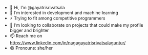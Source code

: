 - 👋 Hi, I’m @gayatrisrivatsala
- 👀 I’m interested in development and machine learning
- ⚡ Trying to fit among competitive programmers
- 💞️ I’m looking to collaborate on projects that could make my profile bigger and brighter
- 📫 Reach me on https://www.linkedin.com/in/nagagayatrisrivatsalaguntur/  
- 😄 Pronouns: she/her


<!---
gayatrisrivatsala/gayatrisrivatsala is a ✨ special ✨ repository because its `README.md` (this file) appears on your GitHub profile.
You can click the Preview link to take a look at your changes.
--->
